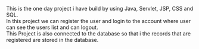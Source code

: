 This is the one day project i have build by using Java, Servlet, JSP, CSS and SQL. <br> 
In this project we can register the user and login to the account where user can see the users list and can logout. <br> 
This Project is also connected to the database so that i the records that are registered are stored in the database.
